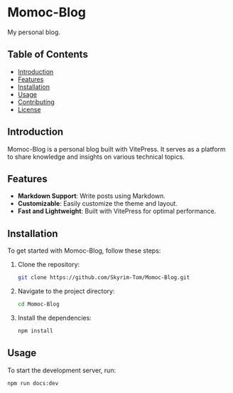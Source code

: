 # Momoc-Blog

My personal blog.

## Table of Contents

- [Introduction](#introduction)
- [Features](#features)
- [Installation](#installation)
- [Usage](#usage)
- [Contributing](#contributing)
- [License](#license)

## Introduction

Momoc-Blog is a personal blog built with VitePress. It serves as a platform to share knowledge and insights on various technical topics.

## Features

- **Markdown Support**: Write posts using Markdown.
- **Customizable**: Easily customize the theme and layout.
- **Fast and Lightweight**: Built with VitePress for optimal performance.

## Installation

To get started with Momoc-Blog, follow these steps:

1. Clone the repository:
    ```sh
    git clone https://github.com/Skyrim-Tom/Momoc-Blog.git
    ```
2. Navigate to the project directory:
    ```sh
    cd Momoc-Blog
    ```
3. Install the dependencies:
    ```sh
    npm install
    ```

## Usage

To start the development server, run:
```sh
npm run docs:dev

